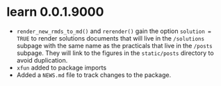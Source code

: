 # learn 0.0.1.9000

* `render_new_rmds_to_md()` and `rerender()` gain the option `solution = TRUE`
  to render solutions documents that will live in the `/solutions` subpage with
  the same name as the practicals that live in the `/posts` subpage. They will
  link to the figures in the `static/posts` directory to avoid duplication.
* `xfun` added to package imports
* Added a `NEWS.md` file to track changes to the package.
